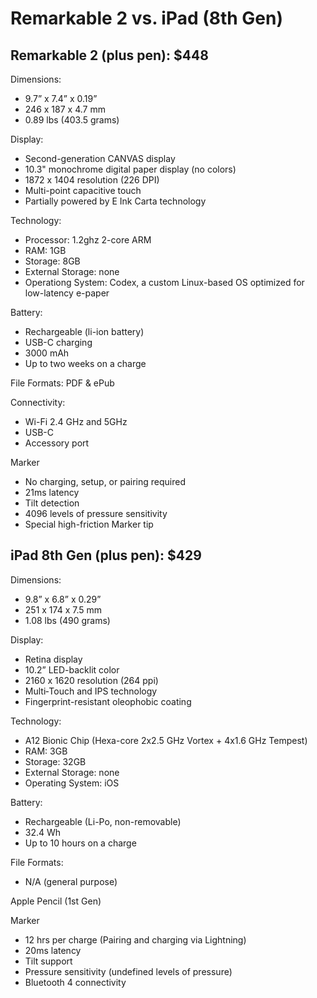 # Remarkable 2 vs. iPad (8th Gen)

## Remarkable 2 (plus pen): $448
Dimensions:
-   9.7” x 7.4” x 0.19”
-   246 x 187 x 4.7 mm
-   0.89 lbs (403.5 grams)

Display:

-   Second-generation CANVAS display
-   10.3" monochrome digital paper display (no colors)
-   1872 x 1404 resolution (226 DPI)
-   Multi-point capacitive touch
-   Partially powered by E Ink Carta technology

Technology:

-   Processor: 1.2ghz 2-core ARM
-   RAM: 1GB
-   Storage: 8GB
-   External Storage: none
-   Operationg System: Codex, a custom Linux-based OS optimized for low-latency e-paper

Battery:

-   Rechargeable (li-ion battery)
-   USB-C charging
-   3000 mAh
-   Up to two weeks on a charge

File Formats: PDF & ePub

Connectivity:

-   Wi-Fi 2.4 GHz and 5GHz
-   USB-C
-   Accessory port

Marker

-   No charging, setup, or pairing required
-   21ms latency
-   Tilt detection
-   4096 levels of pressure sensitivity
-   Special high-friction Marker tip

  

## iPad 8th Gen (plus pen): $429

Dimensions:

-   9.8” x 6.8” x  0.29”
-   251 x 174 x 7.5 mm
-   1.08 lbs (490 grams)

Display:

-   Retina display
-   10.2” LED-backlit color
-   2160 x 1620 resolution (264 ppi)
-   Multi‑Touch and IPS technology
-   Fingerprint-resistant oleophobic coating

Technology:

-   A12 Bionic Chip (Hexa-core 2x2.5 GHz Vortex + 4x1.6 GHz Tempest)
-   RAM: 3GB
-   Storage: 32GB
-   External Storage: none
-   Operating System: iOS

Battery:

-   Rechargeable (Li-Po, non-removable)
-   32.4 Wh
-   Up to 10 hours on a charge

File Formats:

-   N/A (general purpose)

Apple Pencil (1st Gen)

Marker

-   12 hrs per charge (Pairing and charging via Lightning)
-   20ms latency
-   Tilt support
-   Pressure sensitivity (undefined levels of pressure)
-   Bluetooth 4 connectivity
<!--stackedit_data:
eyJoaXN0b3J5IjpbLTM4ODQ2NDgyXX0=
-->